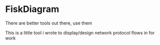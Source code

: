 # FiskDiagram

There are better tools out there, use them

This is a little tool i wrote to display/design network protocol flows in for work
